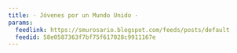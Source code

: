 ```yaml
---
title: · Jóvenes por un Mundo Unido ·
params:
  feedlink: https://smurosario.blogspot.com/feeds/posts/default
  feedid: 58e0587363f7bf75f617028c9911167e
---
```

